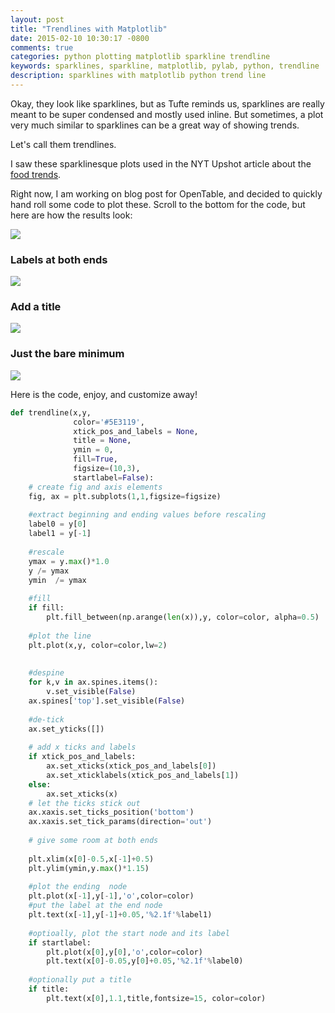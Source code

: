 ```yaml
---
layout: post
title: "Trendlines with Matplotlib"
date: 2015-02-10 10:30:17 -0800
comments: true
categories: python plotting matplotlib sparkline trendline
keywords: sparklines, sparkline, matplotlib, pylab, python, trendline
description: sparklines with matplotlib python trend line
---
```


Okay, they look like sparklines, but  as Tufte reminds us, sparklines are really meant to be super condensed and mostly used inline. But sometimes, a plot very much similar  to sparklines can be a great way of showing trends. 

Let's call them trendlines. 

I saw these sparklinesque plots used in the NYT  Upshot article about the [food trends](http://www.nytimes.com/2014/08/12/upshot/special-sauce-for-measuring-food-trends-the-fried-calamari-index.html?_r=0&abt=0002&abg=1). 

Right now, I am working on blog post for OpenTable, and decided to quickly hand roll some code to plot these.  Scroll to the bottom for the code, but here are how the results look:



![](https://dl.dropboxusercontent.com/u/18915298/blog/sparkline/trend_right.png)

<!--more-->

### Labels at both ends

![](https://dl.dropboxusercontent.com/u/18915298/blog/sparkline/trend_both.png)

### Add a title 

![](https://dl.dropboxusercontent.com/u/18915298/blog/sparkline/trend_both_title.png)

### Just the bare minimum

![](https://dl.dropboxusercontent.com/u/18915298/blog/sparkline/trend_no_fill.png)

Here is the code, enjoy, and customize away! 

``` python 
def trendline(x,y, 
              color='#5E3119', 
              xtick_pos_and_labels = None, 
              title = None, 
              ymin = 0, 
              fill=True, 
              figsize=(10,3), 
              startlabel=False):
    # create fig and axis elements
    fig, ax = plt.subplots(1,1,figsize=figsize)
    
    #extract beginning and ending values before rescaling
    label0 = y[0]
    label1 = y[-1]
    
    #rescale 
    ymax = y.max()*1.0
    y /= ymax
    ymin  /= ymax
    
    #fill 
    if fill:
        plt.fill_between(np.arange(len(x)),y, color=color, alpha=0.5)
    
    #plot the line 
    plt.plot(x,y, color=color,lw=2)
    
    
    #despine 
    for k,v in ax.spines.items():
        v.set_visible(False)
    ax.spines['top'].set_visible(False)
    
    #de-tick
    ax.set_yticks([])
    
    # add x ticks and labels 
    if xtick_pos_and_labels:
        ax.set_xticks(xtick_pos_and_labels[0])
        ax.set_xticklabels(xtick_pos_and_labels[1])
    else:
        ax.set_xticks(x)
    # let the ticks stick out 
    ax.xaxis.set_ticks_position('bottom')
    ax.xaxis.set_tick_params(direction='out')
    
    # give some room at both ends 
    
    plt.xlim(x[0]-0.5,x[-1]+0.5)
    plt.ylim(ymin,y.max()*1.15)
    
    #plot the ending  node
    plt.plot(x[-1],y[-1],'o',color=color)
    #put the label at the end node 
    plt.text(x[-1],y[-1]+0.05,'%2.1f'%label1)
    
    #optioally, plot the start node and its label 
    if startlabel:
        plt.plot(x[0],y[0],'o',color=color)
        plt.text(x[0]-0.05,y[0]+0.05,'%2.1f'%label0)
    
    #optionally put a title
    if title:
        plt.text(x[0],1.1,title,fontsize=15, color=color)
```    



